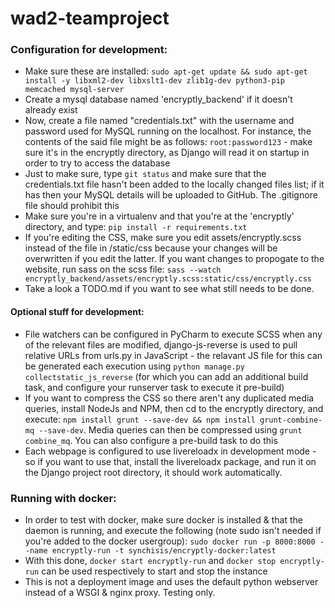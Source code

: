 # wad2-teamproject

### Configuration for development:
* Make sure these are installed: `sudo apt-get update && sudo apt-get install -y libxml2-dev libxslt1-dev zlib1g-dev python3-pip memcached mysql-server`
* Create a mysql database named 'encryptly_backend' if it doesn't already exist
* Now, create a file named "credentials.txt" with the username and password used for MySQL running on the localhost. For instance, the contents of the said file might be as follows: `root:password123` - make sure it's in the encryptly directory, as Django will read it on startup in order to try to access the database
* Just to make sure, type `git status` and make sure that the credentials.txt file hasn't been added to the locally changed files list; if it has then your MySQL details will be uploaded to GitHub. The .gitignore file should prohibit this
* Make sure you're in a virtualenv and that you're at the 'encryptly' directory, and type: `pip install -r requirements.txt`
* If you're editing the CSS, make sure you edit assets/encryptly.scss instead of the file in /static/css because your changes will be overwritten if you edit the latter. If you want changes to propogate to the website, run sass on the scss file: `sass --watch encryptly_backend/assets/encryptly.scss:static/css/encryptly.css`
* Take a look a TODO.md if you want to see what still needs to be done.

#### Optional stuff for development:
* File watchers can be configured in PyCharm to execute SCSS when any of the relevant files are modified, django-js-reverse is used to pull relative URLs from urls.py in JavaScript - the relavant JS file for this can be generated each execution using `python manage.py collectstatic_js_reverse` (for which you can add an additional build task, and configure your runserver task to execute it pre-build)
* If you want to compress the CSS so there aren't any duplicated media queries, install NodeJs and NPM, then cd to the encryptly directory, and execute: `npm install grunt --save-dev && npm install grunt-combine-mq --save-dev`. Media queries can then be compressed using `grunt combine_mq`. You can also configure a pre-build task to do this
* Each webpage is configured to use livereloadx in development mode - so if you want to use that, install the livereloadx package, and run it on the Django project root directory, it should work automatically.

### Running with docker:
* In order to test with docker, make sure docker is installed & that the daemon is running, and execute the following (note sudo isn't needed if you're added to the docker usergroup):
`sudo docker run -p 8000:8000 --name encryptly-run -t synchisis/encryptly-docker:latest`
* With this done, `docker start encryptly-run` and `docker stop encryptly-run` can be used respectively to start and stop the instance
* This is not a deployment image and uses the default python webserver instead of a WSGI & nginx proxy. Testing only.

